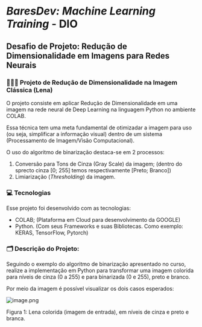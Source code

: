 # **_BaresDev: Machine Learning Training_** - DIO

## Desafio de Projeto: Redução de Dimensionalidade em Imagens para Redes Neurais

### 🧑🏻‍💻 Projeto de Redução de Dimensionalidade na Imagem Clássica (Lena)
O projeto consiste em aplicar Redução de Dimensionalidade em uma imagem na rede neural de Deep Learning na linguagem Python no ambiente COLAB.

Essa técnica tem uma meta fundamental de otimizadar a imagem para uso (ou seja, simplificar a informação visual) dentro de um sistema (Processamento de Imagem/Visão Computacional).

O uso do algoritmo de binarização destaca-se em 2 processos:
1. Conversão para Tons de Cinza (Gray Scale) da imagem; (dentro do sprecto cinza [0; 255] temos respectivamente [Preto; Branco])
2. Limiarização (_Thresholding_) da imagem.

### 💻 Tecnologias
Esse projeto foi desenvolvido com as tecnologias:

- COLAB; (Plataforma em Cloud para desenvolvimento da GOOGLE)
- Python. (Com seus Frameworks e suas Bibliotecas. Como exemplo: KERAS, TensorFlow, Pytorch)

### 🗂️ Descrição do Projeto:
Seguindo o exemplo do algoritmo de binarização apresentado no curso, realize a implementação em Python para transformar uma imagem colorida para níveis de cinza (0 a 255) e para binarizada (0 e 255), preto e branco.  

Por meio da imagem é possível visualizar os dois casos esperados:

![image.png](attachment:image.png)

Figura 1: Lena colorida (imagem de entrada), em níveis de cinza e preto e branca.
